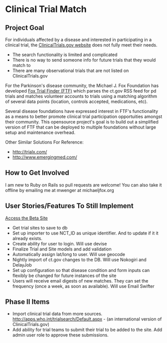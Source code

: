 Clinical Trial Match
=======


Project Goal
-----------
For individuals affected by a disease and interested in participating in a clinical trial, the <a href="http://clinicaltrials.gov/" target="_blank">ClinicalTrials.gov website</a> does not fully meet their needs.
* The search functionality is limited and complicated
* There is no way to send someone info for future trials that they would match to
* There are many observational trials that are not listed on ClinicalTrials.gov 

For the Parkinson's disease community, the Michael J. Fox Foundation has developed <a href="https://foxtrialfinder.michaeljfox.org/" target="_blank">Fox Trial Finder (FTF)</a> which parses the ct.gov RSS feed for pd trials and matches volunteer accounts to trials using a matching algorithm of several data points (location, controls accepted, medications, etc).

Several disease foundations have expressed interest in FTF's functionality as a means to better promote clinical trial participation opportuities amongst their community. This opensource project's goal is to build out a simplified version of FTF that can be deployed to multiple foundations without large setup and maintenance overhead.

Other Similar Solutions For Reference:
* <a href="http://trialx.com/">http://trialx.com/</a>
* <a href="http://www.emergingmed.com/">http://www.emergingmed.com/</a>


How to Get Involved
-----------
I am new to Ruby on Rails so pull requests are welcome!
You can also take it offline by emailing me at mwenger at michaeljfox.org


User Stories/Features To Still Implement
-----------
<a href="http://shrouded-river-3637.herokuapp.com/" target="_blank">Access the Beta Site</a>
* Get trial sites to save to db
* Set up importer to use NCT_ID as unique identifier. And to update if it it already exists.
* Create ability for user to login. Will use devise
* Finalize Trial and Site models and add validation
* Automatically assign lat/long to user. Will use geocode
* Nightly import of ct.gov changes to the DB. Will use Nokogiri and DelayJob
* Set up configuration so that disease condition and form inputs can flexibly be changed for future instances of the site 
* Users will receive email digests of new matches. They can set the frequency (once a week, as soon as available). Will use Email Swifter

Phase II Items
-----------
* Import clinical trial data from more sources. <a href="http://apps.who.int/trialsearch/Default.aspx" target="_blank">http://apps.who.int/trialsearch/Default.aspx</a> - (an international version of ClinicalTrials.gov)
* Add ability for trial teams to submit their trial to be added to the site. Add admin user role to approve these submissions.